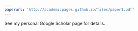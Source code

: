 ```yaml
---
paperurl: 'http://academicpages.github.io/files/paper1.pdf'
---
```

See my personal Google Scholar page for details.
